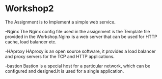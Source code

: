 # Workshop2
The Assignment is to Implement a simple web service.

-Nginx 
       The Nginx config file used in the assignment is the Template file provided in the Workshop.Nginx is a web server that can be used for HTTP cache, load balancer etc.

-HAproxy
         HAproxy is an open source software, it provides a load balancer and proxy servers for the TCP and HTTP applications.
        
-bastion 
        Bastion is a special host for a particular network, which can be configured and designed.It is used for a single application.
